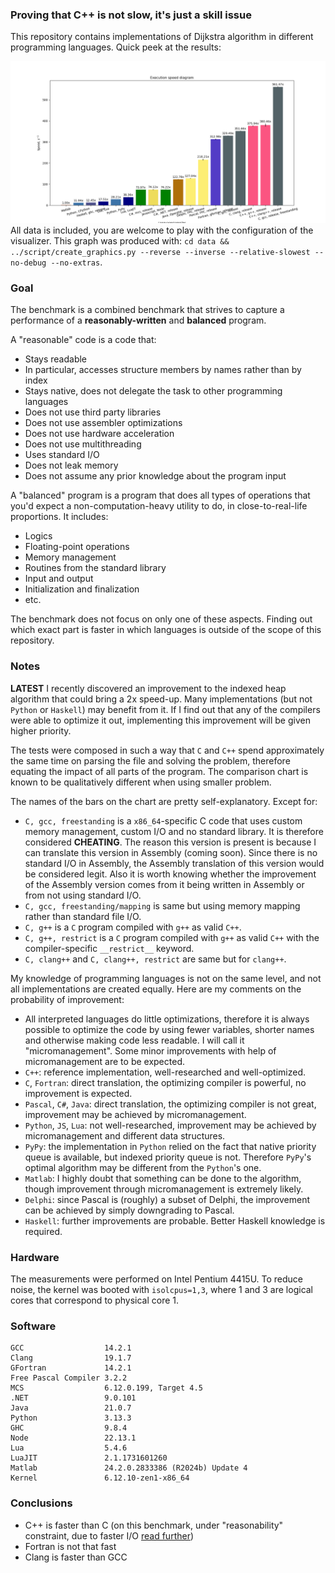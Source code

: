 ### Proving that C++ is not slow, it's just a skill issue

This repository contains implementations of Dijkstra algorithm in different programming languages. Quick peek at the results:

![Bar chart with executions times, Matlab is the slowest, C++ is the fastest](data/benchmark.png "Execution times")
All data is included, you are welcome to play with the configuration of the visualizer. This graph was produced with: `cd data && ../script/create_graphics.py --reverse --inverse --relative-slowest --no-debug --no-extras`.

### Goal
The benchmark is a combined benchmark that strives to capture a performance of a **reasonably-written** and **balanced** program.

A "reasonable" code is a code that:
 - Stays readable
 - In particular, accesses structure members by names rather than by index
 - Stays native, does not delegate the task to other programming languages
 - Does not use third party libraries
 - Does not use assembler optimizations
 - Does not use hardware acceleration
 - Does not use multithreading
 - Uses standard I/O
 - Does not leak memory
 - Does not assume any prior knowledge about the program input

A "balanced" program is a program that does all types of operations that you'd expect a non-computation-heavy utility to do, in close-to-real-life proportions. It includes:
 - Logics
 - Floating-point operations
 - Memory management
 - Routines from the standard library
 - Input and output
 - Initialization and finalization
 - etc.

The benchmark does not focus on only one of these aspects. Finding out which exact part is faster in which languages is outside of the scope of this repository.

### Notes
**LATEST** I recently discovered an improvement to the indexed heap algorithm that could bring a 2x speed-up. Many implementations (but not `Python` or `Haskell`) may benefit from it. If I find out that any of the compilers were able to optimize it out, implementing this improvement will be given higher priority.

The tests were composed in such a way that `C` and `C++` spend approximately the same time on parsing the file and solving the problem, therefore equating the impact of all parts of the program. The comparison chart is known to be qualitatively different when using smaller problem.

The names of the bars on the chart are pretty self-explanatory. Except for:
 - `C, gcc, freestanding` is a `x86_64`-specific C code that uses custom memory management, custom I/O and no standard library. It is therefore considered **CHEATING**. The reason this version is present is because I can translate this version in Assembly (coming soon). Since there is no standard I/O in Assembly, the Assembly translation of this version would be considered legit. Also it is worth knowing whether the improvement of the Assembly version comes from it being written in Assembly or from not using standard I/O.
 - `C, gcc, freestanding/mapping` is same but using memory mapping rather than standard file I/O.
 - `C, g++` is a `C` program compiled with `g++` as valid `C++`.
 - `C, g++, restrict` is a `C` program compiled with `g++` as valid `C++` with the compiler-specific `__restrict__` keyword.
 - `C, clang++` and `C, clang++, restrict` are same but for `clang++`.

My knowledge of programming languages is not on the same level, and not all implementations are created equally. Here are my comments on the probability of improvement:
 - All interpreted languages do little optimizations, therefore it is always possible to optimize the code by using fewer variables, shorter names and otherwise making code less readable. I will call it "micromanagement". Some minor improvements with help of micromanagement are to be expected.
 - `C++`: reference implementation, well-researched and well-optimized.
 - `C`, `Fortran`: direct translation, the optimizing compiler is powerful, no improvement is expected.
 - `Pascal`, `C#`, `Java`: direct translation, the optimizing compiler is not great, improvement may be achieved by micromanagement.
 - `Python`, `JS`, `Lua`: not well-researched, improvement may be achieved by micromanagement and different data structures.
 - `PyPy`: the implementation in `Python` relied on the fact that native priority queue is available, but indexed priority queue is not. Therefore `PyPy`'s optimal algorithm may be different from the `Python`'s one.
 - `Matlab`: I highly doubt that something can be done to the algorithm, though improvement through micromanagement is extremely likely.
 - `Delphi`: since Pascal is (roughly) a subset of Delphi, the improvement can be achieved by simply downgrading to Pascal.
 - `Haskell`: further improvements are probable. Better Haskell knowledge is required.

### Hardware
The measurements were performed on Intel Pentium 4415U. To reduce noise, the kernel was booted with `isolcpus=1,3`, where 1 and 3 are logical cores that correspond to physical core 1.

### Software
```
GCC                  14.2.1
Clang                19.1.7
GFortran             14.2.1
Free Pascal Compiler 3.2.2
MCS                  6.12.0.199, Target 4.5
.NET                 9.0.101
Java                 21.0.7
Python               3.13.3
GHC                  9.8.4
Node                 22.13.1
Lua                  5.4.6
LuaJIT               2.1.1731601260
Matlab               24.2.0.2833386 (R2024b) Update 4
Kernel               6.12.10-zen1-x86_64
```

### Conclusions
 - C++ is faster than C (on this benchmark, under "reasonability" constraint, due to faster I/O [read further](https://github.com/kyrylo-sovailo/benchmark_masterrace))
 - Fortran is not that fast
 - Clang is faster than GCC